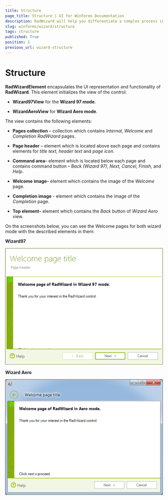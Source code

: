 ```yaml
---
title: Structure
page_title: Structure | UI for WinForms Documentation
description: RadWizard will help you differentiate a complex process into separate steps and provide your users with the ability to govern the process upon their decisions.
slug: winforms/wizard/structure
tags: structure
published: True
position: 1
previous_url: wizard-structure
---
```


# Structure


__RadWizardElement__ encapsulates the UI representation and functionality of __RadWizard__. This element initializes the view of the control:

* __Wizard97View__ for the __Wizard 97 mode__.

* __WizardAeroView__ for __Wizard Aero mode__.

The view contains the following elements:

* __Pages collection__ – collection which contains *Internal*, *Welcome* and *Completion RadWizard* pages.

* __Page header__ – element which is located above each page and contains elements for *title text*, *header text* and *page icon*.

* __Command area__– element which is located below each page and contains command button – *Back (Wizard 97)*, *Next, Cancel, Finish,* and *Help*.

* __Welcome image__– element which contains the image of the *Welcome* page.

* __Completion image__ - element which contains the image of the *Completion* page.

* __Top element__– element which contains the *Back* button of *Wizard Aero* view.

On the screenshots below, you can see the Welcome pages for both wizard mode with the described elements in them:

__Wizard97__

![wizard-structure 001](images/wizard-structure001.png)

__Wizard Aero__

![wizard-structure 002](images/wizard-structure002.png)
